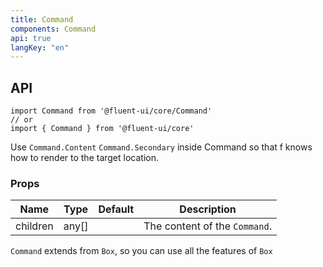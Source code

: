 ```yaml
---
title: Command
components: Command
api: true
langKey: "en"
---
```


## API

```
import Command from '@fluent-ui/core/Command'
// or
import { Command } from '@fluent-ui/core'
```

Use `Command.Content` `Command.Secondary` inside Command so that f knows how to render to the target location.

### Props

| Name | Type | Default | Description |
| --- | --- | --- | --- |
| children | any[] |  | The content of the `Command`. |

`Command` extends from `Box`, so you can use all the features of `Box`
